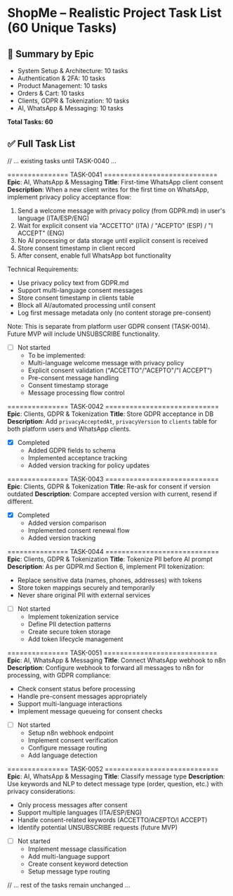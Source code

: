# ShopMe – Realistic Project Task List (60 Unique Tasks)

## 📌 Summary by Epic

- System Setup & Architecture: 10 tasks
- Authentication & 2FA: 10 tasks
- Product Management: 10 tasks
- Orders & Cart: 10 tasks
- Clients, GDPR & Tokenization: 10 tasks
- AI, WhatsApp & Messaging: 10 tasks

**Total Tasks: 60**

## ✅ Full Task List

// ... existing tasks until TASK-0040 ...

=============== TASK-0041 ============================
**Epic**: AI, WhatsApp & Messaging
**Title**: First-time WhatsApp client consent
**Description**:
When a new client writes for the first time on WhatsApp, implement privacy policy acceptance flow:

1. Send a welcome message with privacy policy (from GDPR.md) in user's language (ITA/ESP/ENG)
2. Wait for explicit consent via "ACCETTO" (ITA) / "ACEPTO" (ESP) / "I ACCEPT" (ENG)
3. No AI processing or data storage until explicit consent is received
4. Store consent timestamp in client record
5. After consent, enable full WhatsApp bot functionality

Technical Requirements:

- Use privacy policy text from GDPR.md
- Support multi-language consent messages
- Store consent timestamp in clients table
- Block all AI/automated processing until consent
- Log first message metadata only (no content storage pre-consent)

Note: This is separate from platform user GDPR consent (TASK-0014). Future MVP will include UNSUBSCRIBE functionality.

- [ ] Not started
  - To be implemented:
  - Multi-language welcome message with privacy policy
  - Explicit consent validation ("ACCETTO"/"ACEPTO"/"I ACCEPT")
  - Pre-consent message handling
  - Consent timestamp storage
  - Message processing flow control

=============== TASK-0042 ============================
**Epic**: Clients, GDPR & Tokenization
**Title**: Store GDPR acceptance in DB
**Description**:
Add `privacyAcceptedAt`, `privacyVersion` to `clients` table for both platform users and WhatsApp clients.

- [x] Completed
  - Added GDPR fields to schema
  - Implemented acceptance tracking
  - Added version tracking for policy updates

=============== TASK-0043 ============================
**Epic**: Clients, GDPR & Tokenization
**Title**: Re-ask for consent if version outdated
**Description**:
Compare accepted version with current, resend if different.

- [x] Completed
  - Added version comparison
  - Implemented consent renewal flow
  - Added version tracking

=============== TASK-0044 ============================
**Epic**: Clients, GDPR & Tokenization
**Title**: Tokenize PII before AI prompt
**Description**:
As per GDPR.md Section 6, implement PII tokenization:

- Replace sensitive data (names, phones, addresses) with tokens
- Store token mappings securely and temporarily
- Never share original PII with external services

- [ ] Not started
  - Implement tokenization service
  - Define PII detection patterns
  - Create secure token storage
  - Add token lifecycle management

=============== TASK-0051 ============================
**Epic**: AI, WhatsApp & Messaging
**Title**: Connect WhatsApp webhook to n8n
**Description**:
Configure webhook to forward all messages to n8n for processing, with GDPR compliance:

- Check consent status before processing
- Handle pre-consent messages appropriately
- Support multi-language interactions
- Implement message queueing for consent checks

- [ ] Not started
  - Setup n8n webhook endpoint
  - Implement consent verification
  - Configure message routing
  - Add language detection

=============== TASK-0052 ============================
**Epic**: AI, WhatsApp & Messaging
**Title**: Classify message type
**Description**:
Use keywords and NLP to detect message type (order, question, etc.) with privacy considerations:

- Only process messages after consent
- Support multiple languages (ITA/ESP/ENG)
- Handle consent-related keywords (ACCETTO/ACEPTO/I ACCEPT)
- Identify potential UNSUBSCRIBE requests (future MVP)

- [ ] Not started
  - Implement message classification
  - Add multi-language support
  - Create consent keyword detection
  - Setup message type routing

// ... rest of the tasks remain unchanged ...
